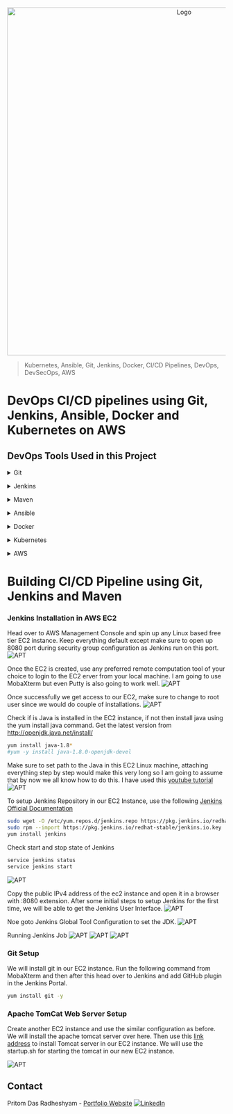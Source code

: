 <!-- PROJECT LOGO -->
<br />

<p align="center">
  <img src="./images/1.jpg" alt="Logo" width="800" height="800">
</p>


> Kubernetes, Ansible, Git, Jenkins, Docker, CI/CD Pipelines, DevOps, DevSecOps, AWS
<!-- ABOUT THE PROJECT -->

# DevOps CI/CD pipelines using Git, Jenkins, Ansible, Docker and Kubernetes on AWS

## DevOps Tools Used in this Project

<details>
<summary>Git</summary><br><b>

This will be used for source code management.
</b></details>

<details>
<summary>Jenkins</summary><br><b>

This will be used for creating CI/CD Pipelines.
</b></details>

<details>
<summary>Maven</summary><br><b>

This will be used as a build tool.
</b></details>

<details>
<summary>Ansible</summary><br><b>

This will be used for configuration management and deployment.
</b></details>

<details>
<summary>Docker</summary><br><b>

This will be used as a Target Environment to host our applications
</b></details>

<details>
<summary>Kubernetes</summary><br><b>

To manage our Docker Containers.
</b></details>

<details>
<summary>AWS</summary><br><b>

We will set all out various tools over the Cloud using AWS.
</b></details>

# Building CI/CD Pipeline using Git, Jenkins and Maven

### Jenkins Installation in AWS EC2

Head over to AWS Management Console and spin up any Linux based free tier EC2 instance. Keep everything default except make sure to open up 8080 port during security group configuration as Jenkins run on this port.
![APT](./images/1.PNG)

Once the EC2 is created, use any preferred remote computation tool of your choice to login to the EC2 erver from your local machine. I am going to use MobaXterm but even Putty is also going to work well.
![APT](./images/2.PNG)

Once successfully we get access to our EC2, make sure to change to root user since we would do couple of installations.
![APT](./images/3.PNG)

Check if is Java is installed in the EC2 instance, if not then install java using the yum install java command. Get the latest version from http://openjdk.java.net/install/
   ```sh
   yum install java-1.8*
   #yum -y install java-1.8.0-openjdk-devel
   ```
Make sure to set path to the Java in this EC2 Linux machine, attaching everything step by step would make this very long so I am going to assume that by now we all know how to do this. I have used this [youtube tutorial](https://www.youtube.com/watch?v=c_nF2RnyfDU)
![APT](./images/4.PNG)

To setup Jenkins Repository in our EC2 Instance, use the following [Jenkins Official Documentation](https://pkg.jenkins.io/redhat-stable/)
   ```sh
  sudo wget -O /etc/yum.repos.d/jenkins.repo https://pkg.jenkins.io/redhat-stable/jenkins.repo
  sudo rpm --import https://pkg.jenkins.io/redhat-stable/jenkins.io.key
  yum install jenkins
   ```
Check start and stop state of Jenkins
   ```sh
  service jenkins status
  service jenkins start

   ```
![APT](./images/5.PNG)   
   
   
Copy the public IPv4 address of the ec2 instance and open it in a browser with :8080 extension. After some initial steps to setup Jenkins for the first time, we will be able to get the Jenkins User Interface.
![APT](./images/6.PNG) 

Noe goto Jenkins Global Tool Configuration to set the JDK.
![APT](./images/7.PNG)

Running Jenkins Job
![APT](./images/8.PNG)
![APT](./images/9.PNG)
![APT](./images/10.PNG)

### Git Setup
We will install git in our EC2 instance. Run the following command from MobaXterm and then after this head over to Jenkins and add GitHub plugin in the Jenkins Portal.
   ```sh
yum install git -y

   ```

### Apache TomCat Web Server Setup

Create another EC2 instance and use the similar configuration as before. We will install the apache tomcat server over here. Then use this [link address](https://tomcat.apache.org/download-80.cgi) to install Tomcat server in our EC2 instance. We will use the startup.sh for starting the tomcat in our new EC2 instance.

![APT](./images/11.PNG)


<!-- CONTACT -->

## Contact

Pritom Das Radheshyam - [Portfolio Website](https://pritom.uwu.ai/)
[![LinkedIn][linkedin-shield]][linkedin-url]  





<!-- MARKDOWN LINKS & IMAGES -->
<!-- https://www.markdownguide.org/basic-syntax/#reference-style-links -->

[linkedin-shield]: https://img.shields.io/badge/-LinkedIn-black.svg?style=flat-square&logo=linkedin&colorB=555
[linkedin-url]: https://www.linkedin.com/in/you-found-pritom
[product-screenshot]: images/screenshot.jpg

